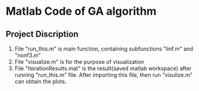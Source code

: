 # Matlab Code of GA algorithm

## Project Discription
1. File "run_this.m" is main function, containing subfunctions "linf.m" and "nonf3.m"
2. File "visualize.m" is for the purpose of visualization
3. File "IterationResults.mat" is the result(saved matlab workspace) after running "run_this.m" file. After importing this file, then run "visulize.m" can obtain the plots.
